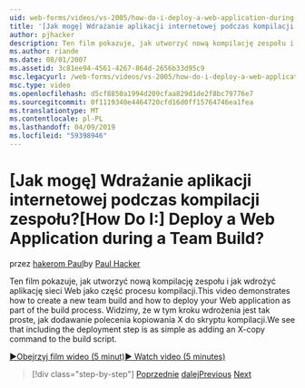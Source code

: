```yaml
---
uid: web-forms/videos/vs-2005/how-do-i-deploy-a-web-application-during-a-team-build
title: '[Jak mogę] Wdrażanie aplikacji internetowej podczas kompilacji zespołu? | Microsoft Docs'
author: pjhacker
description: Ten film pokazuje, jak utworzyć nową kompilację zespołu i jak wdrożyć aplikację sieci Web jako część procesu kompilacji. Widzimy, że w tym deploym...
ms.author: riande
ms.date: 08/01/2007
ms.assetid: 3c81ee94-4561-4267-864d-2656b33d95c9
msc.legacyurl: /web-forms/videos/vs-2005/how-do-i-deploy-a-web-application-during-a-team-build
msc.type: video
ms.openlocfilehash: d5cf8850a1994d209cfaa829d1de2f8bc79776e7
ms.sourcegitcommit: 0f1119340e4464720cfd16d0ff15764746ea1fea
ms.translationtype: MT
ms.contentlocale: pl-PL
ms.lasthandoff: 04/09/2019
ms.locfileid: "59398946"
---
```

# <a name="how-do-i-deploy-a-web-application-during-a-team-build"></a><span data-ttu-id="e6107-105">[Jak mogę] Wdrażanie aplikacji internetowej podczas kompilacji zespołu?</span><span class="sxs-lookup"><span data-stu-id="e6107-105">[How Do I:] Deploy a Web Application during a Team Build?</span></span>

<span data-ttu-id="e6107-106">przez [hakerom Paul](https://github.com/pjhacker)</span><span class="sxs-lookup"><span data-stu-id="e6107-106">by [Paul Hacker](https://github.com/pjhacker)</span></span>

<span data-ttu-id="e6107-107">Ten film pokazuje, jak utworzyć nową kompilację zespołu i jak wdrożyć aplikację sieci Web jako część procesu kompilacji.</span><span class="sxs-lookup"><span data-stu-id="e6107-107">This video demonstrates how to create a new team build and how to deploy your Web application as part of the build process.</span></span> <span data-ttu-id="e6107-108">Widzimy, że w tym kroku wdrożenia jest tak proste, jak dodawanie polecenia kopiowania X do skryptu kompilacji.</span><span class="sxs-lookup"><span data-stu-id="e6107-108">We see that including the deployment step is as simple as adding an X-copy command to the build script.</span></span>

[<span data-ttu-id="e6107-109">&#9654;Obejrzyj film wideo (5 minut)</span><span class="sxs-lookup"><span data-stu-id="e6107-109">&#9654; Watch video (5 minutes)</span></span>](https://channel9.msdn.com/Blogs/ASP-NET-Site-Videos/how-do-i-deploy-a-web-application-during-a-team-build)

> [!div class="step-by-step"]
> <span data-ttu-id="e6107-110">[Poprzednie](how-do-i-automate-testing-using-team-build.md)
> [dalej](how-do-i-run-unit-tests-against-a-deployed-database.md)</span><span class="sxs-lookup"><span data-stu-id="e6107-110">[Previous](how-do-i-automate-testing-using-team-build.md)
[Next](how-do-i-run-unit-tests-against-a-deployed-database.md)</span></span>

